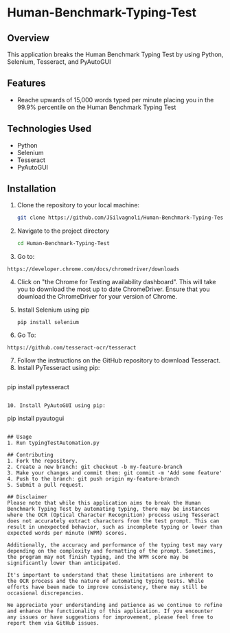 # Human-Benchmark-Typing-Test

## Overview
This application breaks the Human Benchmark Typing Test by using Python, Selenium, Tesseract, and PyAutoGUI

## Features
- Reache upwards of 15,000 words typed per minute placing you in the 99.9% percentile on the Human Benchmark Typing Test

## Technologies Used
- Python
- Selenium
- Tesseract
- PyAutoGUI

## Installation
1. Clone the repository to your local machine:
   ```sh
   git clone https://github.com/JSilvagnoli/Human-Benchmark-Typing-Test.git
2. Navigate to the project directory
   ```sh
   cd Human-Benchmark-Typing-Test
3. Go to:
  ```
  https://developer.chrome.com/docs/chromedriver/downloads
   ```

4. Click on "the Chrome for Testing availability dashboard".
This will take you to download the most up to date ChromeDriver.
Ensure that you download the ChromeDriver for your version of Chrome.

5. Install Selenium using pip
   ```
   pip install selenium
   ```
6. Go To:
  ```
  https://github.com/tesseract-ocr/tesseract
   ```
7. Follow the instructions on the GitHub repository to download Tesseract.
8. Install PyTesseract using pip:
   ```
  pip install pytesseract
   ```

10. Install PyAutoGUI using pip:
   ```
   pip install pyautogui
   ```

## Usage
1. Run typingTestAutomation.py

## Contributing
1. Fork the repository.
2. Create a new branch: git checkout -b my-feature-branch
3. Make your changes and commit them: git commit -m 'Add some feature'
4. Push to the branch: git push origin my-feature-branch
5. Submit a pull request.

## Disclaimer
Please note that while this application aims to break the Human Benchmark Typing Test by automating typing, there may be instances where the OCR (Optical Character Recognition) process using Tesseract does not accurately extract characters from the test prompt. This can result in unexpected behavior, such as incomplete typing or lower than expected words per minute (WPM) scores.

Additionally, the accuracy and performance of the typing test may vary depending on the complexity and formatting of the prompt. Sometimes, the program may not finish typing, and the WPM score may be significantly lower than anticipated.

It's important to understand that these limitations are inherent to the OCR process and the nature of automating typing tests. While efforts have been made to improve consistency, there may still be occasional discrepancies.

We appreciate your understanding and patience as we continue to refine and enhance the functionality of this application. If you encounter any issues or have suggestions for improvement, please feel free to report them via GitHub issues.
